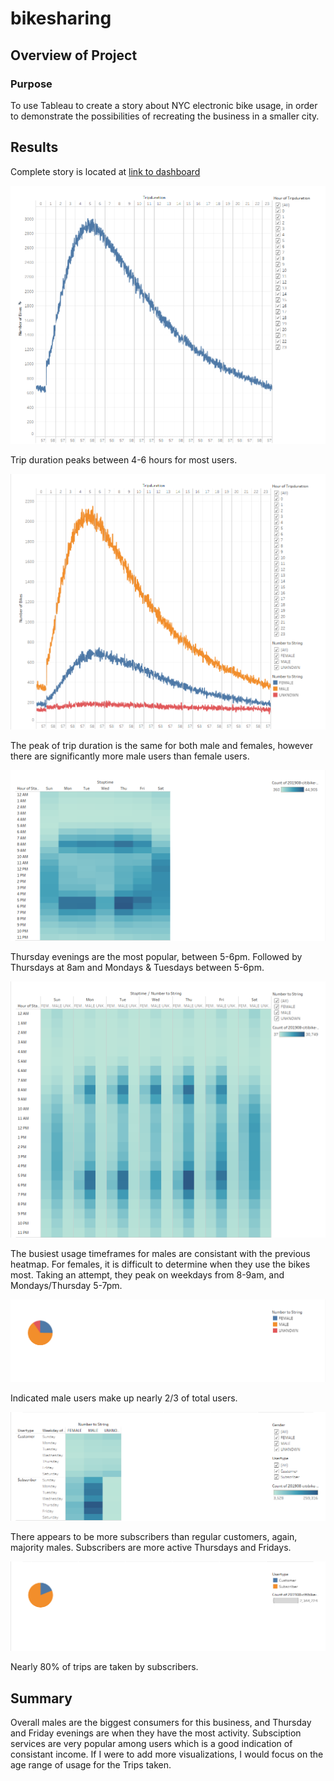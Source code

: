 # bikesharing

## Overview of Project

### Purpose
To use Tableau to create a story about NYC electronic bike usage, in order to demonstrate the possibilities of recreating the business in a smaller city.

## Results
Complete story is located at [link to dashboard](https://public.tableau.com/profile/shayna6888#!/vizhome/NYCitibikeChallenge/CitibikeStory?publish=yes)
 
![Checkout Times by Users](./Resources/Slide1.png)

Trip duration peaks between 4-6 hours for most users.

![Checkout Times by Gender](./Resources/Slide2.png)

The peak of trip duration is the same for both male and females, however there are significantly more male users than female users.

![Trips by Weekday per Hour](./Resources/Slide3.png)

Thursday evenings are the most popular, between 5-6pm. Followed by Thursdays at 8am and Mondays & Tuesdays between 5-6pm.

![Trips by Gender by Weekday per Hour](./Resources/Slide4.png)

The busiest usage timeframes for males are consistant with the previous heatmap. For females, it is difficult to determine when they use the bikes most. Taking an attempt, they peak on weekdays from 8-9am, and Mondays/Thursday 5-7pm.

![Gender Breakdown](./Resources/Slide5.png)

Indicated male users make up nearly 2/3 of total users.

![Trips by Gender by Weekday](./Resources/Slide6.png)

There appears to be more subscribers than regular customers, again, majority males. Subscribers are more active Thursdays and Fridays.

![Customers](./Resources/Slide7.png)

Nearly 80% of trips are taken by subscribers.


## Summary

Overall males are the biggest consumers for this business, and Thursday and Friday evenings are when they have the most activity. Subsciption services are very popular among users which is a good indication of consistant income. If I were to add more visualizations, I would focus on the age range of usage for the Trips taken.